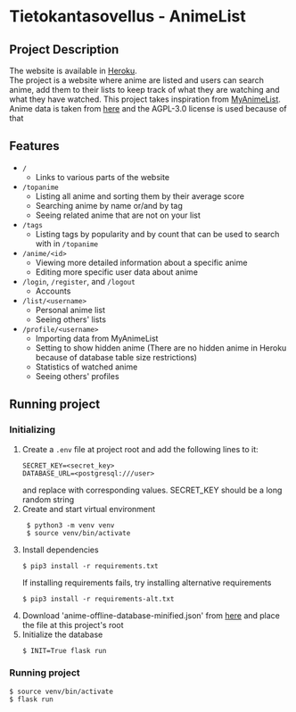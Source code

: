 # Tietokantasovellus - AnimeList

## Project Description
The website is available in [Heroku](https://tsoha-animelist.herokuapp.com/).  
The project is a website where anime are listed and users can search anime, add them to their lists to keep track of what they are watching and what they have watched. This project takes inspiration from [MyAnimeList](https://myanimelist.net).  
Anime data is taken from [here](https://github.com/manami-project/anime-offline-database) and the AGPL-3.0 license is used because of that

## Features
- `/`
  - Links to various parts of the website
- `/topanime`
  - Listing all anime and sorting them by their average score
  - Searching anime by name or/and by tag
  - Seeing related anime that are not on your list
- `/tags`
  - Listing tags by popularity and by count that can be used to search with in `/topanime`
- `/anime/<id>`
  - Viewing more detailed information about a specific anime
  - Editing more specific user data about anime
- `/login`, `/register`, and `/logout`
  - Accounts
- `/list/<username>`
  - Personal anime list
  - Seeing others' lists
- `/profile/<username>`
  - Importing data from MyAnimeList
  - Setting to show hidden anime (There are no hidden anime in Heroku because of database table size restrictions)
  - Statistics of watched anime
  - Seeing others' profiles

## Running project
### Initializing
1. Create a `.env` file at project root and add the following lines to it:
    ```
    SECRET_KEY=<secret_key>
    DATABASE_URL=<postgresql:///user>
    ```
    and replace with corresponding values. SECRET_KEY should be a long random string
2. Create and start virtual environment
   ```
    $ python3 -m venv venv
    $ source venv/bin/activate
    ```
3. Install dependencies
    ```
    $ pip3 install -r requirements.txt
    ```
    If installing requirements fails, try installing alternative requirements
    ```
    $ pip3 install -r requirements-alt.txt
    ```
4. Download 'anime-offline-database-minified.json' from [here](https://github.com/manami-project/anime-offline-database) and place the file at this project's root
5. Initialize the database
   ```
   $ INIT=True flask run
   ```
### Running project
```
$ source venv/bin/activate
$ flask run
```